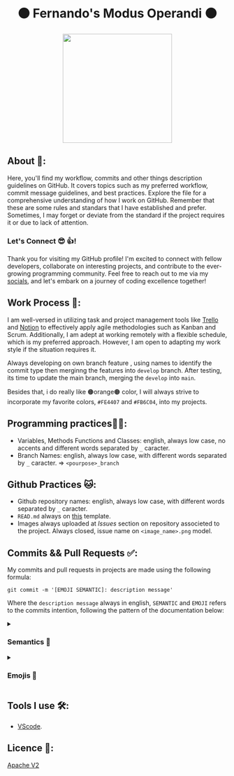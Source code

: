 <h1 align="center">🟠 Fernando's Modus Operandi 🟠</h1>

<div align="center">
	<a href="link_for_webite">
	<img height = "250em" src = "https://github.com/FernandoSchett/github_readme_template/assets/80331486/4e4d24ee-efce-41d9-873b-3ececaf1cdd5" />
    </a>
</div>

## About 🤔:

Here, you'll find my workflow, commits and other things description guidelines on GitHub. It covers topics such as my preferred workflow, commit message guidelines, and best practices. Explore the file for a comprehensive understanding of how I work on GitHub. Remember that these are some rules and standars that I have established and prefer. Sometimes, I may forget or deviate from the standard if the project requires it or due to lack of attention.

### Let's Connect 😎 👍!

Thank you for visiting my GitHub profile! I'm excited to connect with fellow developers, collaborate on interesting projects, and contribute to the ever-growing programming community. Feel free to reach out to me via my [socials](https://linkr.bio/kjlyr), and let's embark on a journey of coding excellence together!

## Work Process 💪:


I am well-versed in utilizing task and project management tools like [Trello](https://trello.com) and [Notion](https://www.notion.so) to effectively apply agile methodologies such as Kanban and Scrum. Additionally, I am adept at working remotely with a flexible schedule, which is my preferred approach. However, I am open to adapting my work style if the situation requires it.

Always developing on own branch feature , using names to identify the commit type then merginng the features into ```develop``` branch. After testing, its time to update the main branch, merging the ```develop``` into ```main```.

Besides that, i do really like 🟠orange🟠 color, I will always strive to incorporate my favorite colors, ```#FE4407``` and ```#FB6C04```, into my projects.

## Programming practices🧑‍💻:

- Variables, Methods Functions and Classes: english, always low case, no accents and different words separated by ```_``` caracter.
- Branch Names: english, always low case, with different words separated by ```_``` caracter.  => ```<pourpose>_branch```

## Github Practices 🐱:

- Github repository names: english, always low case, with different words separated by ```_``` caracter.
- ```READ.md``` always on [this](https://github.com/FernandoSchett/github_readme_template) template.
- Images always uploaded at _Issues_ section on repository associeted to the project. Always closed, issue name on ```<image_name>.png``` model.
 
## Commits && Pull Requests ✅:

My commits and pull requests in projects are made using the following formula:

	git commit -m '[EMOJI SEMANTIC]: description message'

Where the ```description message``` always in english, ```SEMANTIC``` and ```EMOJI``` refers to the commits intention, following the pattern of the documentation below:

<details>
  <summary><h3>Semantics 💭</h3></summary>
  <ul>
    <li><strong>[TEST]</strong>: Is related to testing changes or adding new tests to the codebase.</li>
    <li><strong>[DOCS]</strong>: Involves documentation changes, such as updating or adding documentation.</li>
    <li><strong>[PERF]</strong>: Focuses on performance improvements in the code.</li>
    <li><strong>[CHORE]</strong>: Includes changes that are related to general maintenance tasks, such as updating dependencies or configuring build tools.</li>
    <li><strong>[STYLE]</strong>: Pertains to code style changes, such as formatting or renaming variables.</li>
    <li><strong>[BUILD]</strong>: Involves modifications to the build system or external dependencies.</li>
    <li><strong>[FIX]</strong>: Addresses bug fixes or resolves issues in the codebase.</li>
    <li><strong>[REFACTOR]</strong>: Involves refactoring the code, meaning restructuring or optimizing it without adding new features or fixing bugs.</li>
    <li><strong>[FEAT]</strong>: Introduces new features or implements significant changes to the codebase.</li>
  </ul>
</details>

<details>
<summary><h3>Emojis 🤪</h3></summary>

_Emojis ideas and meanings where taken in [this project](https://gitmoji.dev/)._

<table>
  <thead>
    <tr>
      <th align="center">Emoji</th>
      <th align="center">Meaning</th>
      <th align="center">Emoji</th>
      <th align="center">Meaning</th>
    </tr>
  </thead>
  <tbody>
    <tr>
      <td align="center">🎨</td>
      <td align="center">Improving structure / format of the code.</td>
      <td align="center">⚡️</td>
      <td align="center">Improving performance.</td>
    </tr>
    <tr>
      <td align="center">🔥</td>
      <td align="center">Removing code or files.</td>
      <td align="center">🐛</td>
      <td align="center">Fixing a bug.</td>
    </tr>
    <tr>
      <td align="center">🚑</td>
      <td align="center">Critical hotfix.</td>
      <td align="center">✨</td>
      <td align="center">Introducing new features.</td>
    </tr>
    <tr>
      <td align="center">📝</td>
      <td align="center">Writing docs.</td>
      <td align="center">🚀</td>
      <td align="center">Deploying stuff.</td>
    </tr>
    <tr>
      <td align="center">💄</td>
      <td align="center">Updating the UI and style files.</td>
      <td align="center">🎉</td>
      <td align="center">Initial commit.</td>
    </tr>
    <tr>
      <td align="center">✅</td>
      <td align="center">Updating tests.</td>
      <td align="center">🔒</td>
      <td align="center">Fixing security issues.</td>
    </tr>
    <tr>
      <td align="center">🍎</td>
      <td align="center">Fixing something on macOS.</td>
      <td align="center">🐧</td>
      <td align="center">Fixing something on Linux.</td>
    </tr>
    <tr>
      <td align="center">🏁</td>
      <td align="center">Fixing something on Windows.</td>
      <td align="center">🤖</td>
      <td align="center">Fixing something on Android.</td>
    </tr>
    <tr>
      <td align="center">🍏</td>
      <td align="center">Fixing something on iOS.</td>
      <td align="center">🔖</td>
      <td align="center">Releasing / Version tags.</td>
    </tr>
    <tr>
      <td align="center">🚨</td>
      <td align="center">Removing linter warnings.</td>
      <td align="center">🚧</td>
      <td align="center">Work in progress.</td>
    </tr>
    <tr>
      <td align="center">💚</td>
      <td align="center">Fixing CI Build.</td>
      <td align="center">⬇️</td>
      <td align="center">Downgrading dependencies.</td>
    </tr>
    <tr>
      <td align="center">⬆️</td>
      <td align="center">Upgrading dependencies.</td>
      <td align="center">📌</td>
      <td align="center">Pinning dependencies to specific versions.</td>
    </tr>
    <tr>
      <td align="center">👷</td>
      <td align="center">Adding CI build system.</td>
      <td align="center">📈</td>
      <td align="center">Adding analytics or tracking code.</td>
    </tr>
    <tr>
      <td align="center">♻️</td>
      <td align="center">Refactoring code.</td>
      <td align="center">🐳</td>
      <td align="center">Work about Docker.</td>
    </tr>
    <tr>
      <td align="center">➕</td>
      <td align="center">Adding a dependency.</td>
      <td align="center">➖</td>
      <td align="center">Removing a dependency.</td>
    </tr>
    <tr>
      <td align="center">🔧</td>
      <td align="center">Changing configuration files.</td>
      <td align="center">🌐</td>
      <td align="center">Internationalization and localization.</td>
    </tr>
    <tr>
      <td align="center">✏️</td>
      <td align="center">Fixing typos.</td>
      <td align="center">💩</td>
      <td align="center">Writing bad code that needs to be improved.</td>
    </tr>
    <tr>
      <td align="center">⏪</td>
      <td align="center">Reverting changes.</td>
      <td align="center">🔀</td>
      <td align="center">Merging branches.</td>
    </tr>
    <tr>
      <td align="center">📦</td>
      <td align="center">Updating compiled files or packages.</td>
      <td align="center">👽</td>
      <td align="center">Updating code due to external API changes.</td>
    </tr>
    <tr>
      <td align="center">🚚</td>
      <td align="center">Moving or renaming files.</td>
      <td align="center">🔥</td>
      <td align="center">Removing code or files.</td>
    </tr>
    <tr>
      <td align="center">💥</td>
      <td align="center">Introducing breaking changes.</td>
      <td align="center">🙈</td>
      <td align="center">Adding or updating a .gitignore file.</td>
    </tr>
    <tr>
      <td align="center">🚧</td>
      <td align="center">Work in progress.</td>
      <td align="center">💡</td>
      <td align="center">Documenting source code.</td>
    </tr>
    <tr>
      <td align="center">🍱</td>
      <td align="center">Adding or updating assets.</td>
      <td align="center">🔒</td>
      <td align="center">Fixing security issues.</td>
    </tr>
    <tr>
      <td align="center">🐧</td>
      <td align="center">Fixing something on Linux.</td>
      <td align="center">🚀</td>
      <td align="center">Deploying stuff.</td>
    </tr>
    <tr>
      <td align="center">⚙️</td>
      <td align="center">Changing configuration files.</td>
      <td align="center">💬</td>
      <td align="center">Updating text and literals.</td>
    </tr>
    <tr>
      <td align="center">🔍</td>
      <td align="center">Improving SEO.</td>
      <td align="center">🚩</td>
      <td align="center">Adding, updating, or removing feature flags.</td>
    </tr>
    <tr>
      <td align="center">🔧</td>
      <td align="center">Changing configuration files.</td>
      <td align="center">🔨</td>
      <td align="center">Fixing something on Windows.</td>
    </tr>
    <tr>
      <td align="center">📇</td>
      <td align="center">Adding or updating metadata.</td>
      <td align="center">✅</td>
      <td align="center">Updating tests.</td>
    </tr>
    <tr>
      <td align="center">👽</td>
      <td align="center">Updating code due to external API changes.</td>
      <td align="center">📝</td>
      <td align="center">Writing docs.</td>
    </tr>
  </tbody>
</table>

</details>



## Tools I use 🛠️: 

- [VScode](https://code.visualstudio.com/). 

## Licence 📜:

[Apache V2](https://choosealicense.com/licenses/apache-2.0/)
